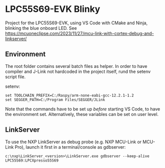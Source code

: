 # LPC55S69-EVK Blinky
Project for the LPC55S69-EVK, using VS Code with CMake and Ninja, blinking the blue onboard LED.
See https://mcuoneclipse.com/2023/11/27/mcu-link-with-cortex-debug-and-linkserver/

## Environment
The root folder contains several batch files as helper.
In order to have compiler and J-Link not hardcoded in the project itself, rund the setenv script file.

setenv:
```
set TOOLCHAIN_PREFIX=C:/Raspy/arm-none-eabi-gcc-12.2.1-1.2
set SEGGER_PATH=C:/Program Files/SEGGER/JLink
```
Note that the commands have to be set up *before* starting VS Code, to have the environment set.
Alternatively, these variables can be set on user level.

## LinkServer
To use the NXP LinkServer as debug probe (e.g. NXP MCU-Link or MCU-Link Pro), launch it first in a terminal/console as gdbserver:
```
c:\nxp\LinkServer_<version>\LinkServer.exe gdbserver --keep-alive LPC55S69:LPCXpresso55S69
```
